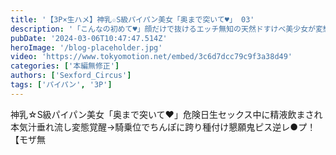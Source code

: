```yaml
---
title: '【3P×生ハメ】神乳☆S級パイパン美女「奥まで突いて♥」 03'
description: '「こんなの初めて♥」顔だけで抜けるエッチ無知の天然ドすけべ美少女が変態本性覚醒☆白濁まんこ大洪水でアへ顔悶絶痙攣イキ【モザ無】'
pubDate: '2024-03-06T10:47:47.514Z'
heroImage: '/blog-placeholder.jpg'
video: 'https://www.tokyomotion.net/embed/3c6d7dcc79c9f3a38d49'
categories: ['本編無修正']
authors: ['Sexford_Circus']
tags: ['パイパン', '3P']
---
```


神乳☆S級パイパン美女「奥まで突いて♥」危険日生セックス中に精液飲まされ本気汁垂れ流し変態覚醒→騎乗位でちんぽに跨り種付け懇願鬼ピス逆レ●プ！【モザ無
